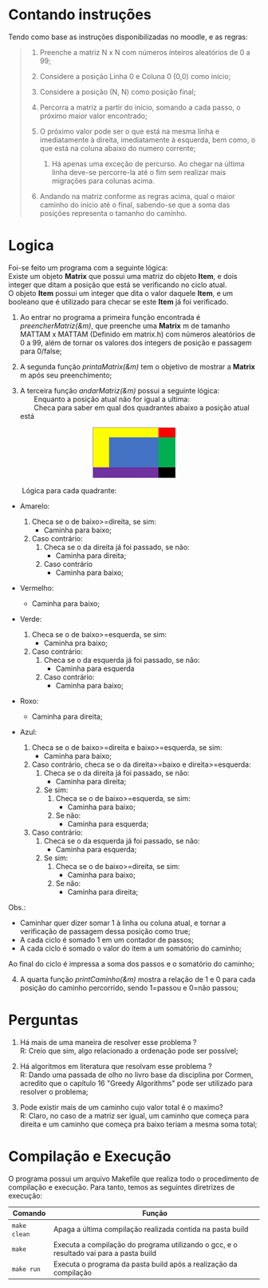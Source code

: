 # Contando instruções
Tendo como base as instruções disponibilizadas no moodle, e as regras:

>1. Preenche a matriz N x N com números inteiros aleatórios de 0 a 99;
>
>2. Considere a posição Linha 0 e Coluna 0 (0,0) como início;
>
>3. Considere a posição (N, N) como posição final;
>
>4. Percorra a matriz a partir do início, somando a cada passo, o próximo maior valor encontrado;
>
>5. O próximo valor pode ser o que está na mesma linha e imediatamente à direita, imediatamente à esquerda, bem como, o que está na coluna abaixo do numero corrente;
>
>    1. Há apenas uma exceção de percurso. Ao chegar na última linha deve-se percorre-la até o fim sem realizar mais migrações para colunas acima. 
>
>6. Andando na matriz conforme as regras acima, qual o maior caminho do início até o final, sabendo-se que a soma das posições representa o tamanho do caminho.

# Logica
Foi-se feito um programa com a seguinte lógica:    
Existe um objeto **Matrix** que possui uma matriz do objeto **Item**, e dois integer que ditam a posição que está se verificando no ciclo atual.     
O objeto **Item** possui um integer que dita o valor daquele **Item**, e um booleano que é utilizado para checar se este **Item** já foi verificado.    
<p></p>

1) Ao entrar no programa a primeira função encontrada é *preencherMatriz(&m)*, que preenche uma **Matrix** m de tamanho MATTAM x MATTAM (Definido em matrix.h) com números aleatórios de 0 a 99, além de tornar os valores dos integers de posição e passagem para 0/false;    

2) A segunda função *printaMatrix(&m)* tem o objetivo de mostrar a **Matrix** m após seu preenchimento;     

3) A terceira função *andarMatriz(&m)* possui a seguinte lógica:    
         &nbsp;&nbsp;&nbsp;&nbsp;&nbsp;&nbsp;&nbsp;Enquanto a posição atual não for igual a ultima:     
         &nbsp;&nbsp;&nbsp;&nbsp;&nbsp;&nbsp;&nbsp;Checa para saber em qual dos quadrantes abaixo a posição atual está     
<p align="center">
<img src="img/Quadrantes_matriz.png"/> 
</p>
&nbsp;&nbsp;&nbsp;&nbsp;&nbsp;&nbsp;&nbsp;Lógica para cada quadrante:

- Amarelo: 
    1. Checa se o de baixo>=direita, se sim:
        - Caminha para baixo;
    2. Caso contrário:
        1. Checa se o da direita já foi passado, se não:
            - Caminha para direita;
        2. Caso contrário 
            - Caminha para baixo;

- Vermelho: 
    - Caminha para baixo;

- Verde: 
    1. Checa se o de baixo>=esquerda, se sim:
        - Caminha pra baixo;
    2. Caso contrário:
        1. Checa se o da esquerda já foi passado, se não:
            - Caminha para esquerda
        2. Caso contrário:
            - Caminha para baixo;

- Roxo: 
    - Caminha para direita;

- Azul:
    1. Checa se o de baixo>=direita e baixo>=esquerda, se sim:
        - Caminha para baixo;
    2. Caso contrário, checa se o da direita>=baixo e direita>=esquerda:
        1. Checa se o da direita já foi passado, se não:
            - Caminha para direita;
        2. Se sim:
            1. Checa se o de baixo>=esquerda, se sim:
                - Caminha para baixo;
            2. Se não:
                - Caminha para esquerda;
    3. Caso contrário:
        1. Checa se o da esquerda já foi passado, se não:
            - Caminha para esquerda;
        2. Se sim:
            1. Checa se o de baixo>=direita, se sim:
                - Caminha para baixo;
            2. Se não:
                - Caminha para direita;   
  
Obs.:    
- Caminhar quer dizer somar 1 à linha ou coluna atual, e tornar a verificação de passagem dessa posição como true;
- A cada ciclo é somado 1 em um contador de passos;
- A cada ciclo é somado o valor do item a um somatório do caminho;
<p align="justify">
Ao final do ciclo é impressa a soma dos passos e o somatório do caminho;
</p>

4) A quarta função *printCaminho(&m)* mostra a relação de 1 e 0 para cada posição do caminho percorrido, sendo 1=passou e 0=não passou;

# Perguntas

1) Há mais de uma maneira de resolver esse problema ?    
R: Creio que sim, algo relacionado a ordenação pode ser possível;   

2) Há algoritmos em literatura que resolvam esse problema ?    
R: Dando uma passada de olho no livro base da disciplina por Cormen, acredito que o capítulo 16 "Greedy Algorithms" pode ser utilizado para resolver o problema;    

3) Pode existir mais de um caminho cujo valor total é o maximo?     
R: Claro, no caso de a matriz ser igual, um caminho que começa para direita e um caminho que começa pra baixo teriam a mesma soma total;     

# Compilação e Execução

O programa possui um arquivo Makefile que realiza todo o procedimento de compilação e execução. Para tanto, temos as seguintes diretrizes de execução:


| Comando                |  Função                                                                                           |                     
| -----------------------| ------------------------------------------------------------------------------------------------- |
|  `make clean`          | Apaga a última compilação realizada contida na pasta build                                        |
|  `make`                | Executa a compilação do programa utilizando o gcc, e o resultado vai para a pasta build           |
|  `make run`            | Executa o programa da pasta build após a realização da compilação                                 |
